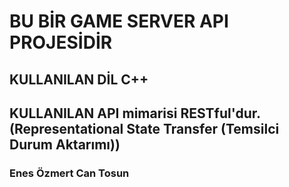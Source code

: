 # BU BİR GAME SERVER API PROJESİDİR
## KULLANILAN DİL C++
## KULLANILAN API mimarisi RESTful'dur.(Representational State Transfer (Temsilci Durum Aktarımı))

### Enes Özmert Can Tosun
